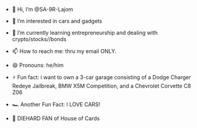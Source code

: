 - 👋 Hi, I’m @SA-9R-Lajom
- 👀 I’m interested in cars and gadgets
- 🌱 I’m currently learning entrepreneurship and dealing with crypto/stocks//bonds
- 📫 How to reach me: thru my email ONLY.
- 😄 Pronouns: he/him
- ⚡ Fun fact: i want to own a 3-car garage consisting of a Dodge Charger Redeye Jailbreak, BMW X5M Competition, and a Chevrolet Corvette C8 Z06
- 🏎️ Another Fun Fact: I LOVE CARS!

- 🏴 DIEHARD FAN of House of Cards
  
<!---
SA-9R-Lajom/SA-9R-Lajom is a ✨ special ✨ repository because its `README.md` (this file) appears on your GitHub profile.
You can click the Preview link to take a look at your changes.
--->
